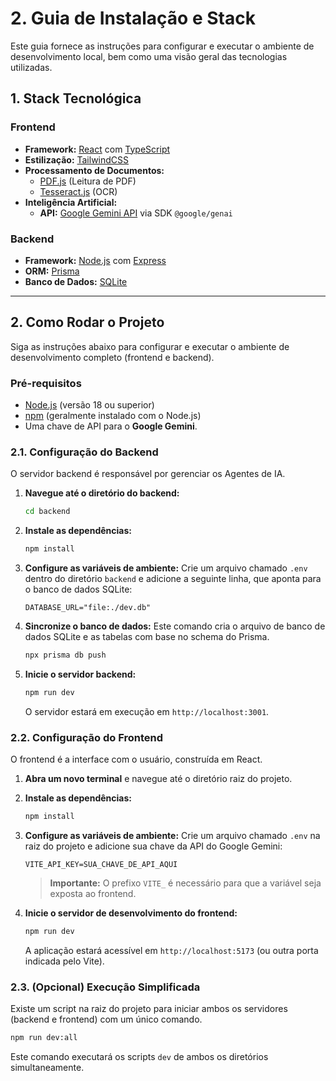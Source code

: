 # 2. Guia de Instalação e Stack

Este guia fornece as instruções para configurar e executar o ambiente de desenvolvimento local, bem como uma visão geral das tecnologias utilizadas.

## 1. Stack Tecnológica

### Frontend
*   **Framework:** [React](https://react.dev/) com [TypeScript](https://www.typescriptlang.org/)
*   **Estilização:** [TailwindCSS](https://tailwindcss.com/)
*   **Processamento de Documentos:**
    *   [PDF.js](https://mozilla.github.io/pdf.js/) (Leitura de PDF)
    *   [Tesseract.js](https://tesseract.projectnaptha.com/) (OCR)
*   **Inteligência Artificial:**
    *   **API:** [Google Gemini API](https://ai.google.dev/) via SDK `@google/genai`

### Backend
*   **Framework:** [Node.js](https://nodejs.org/) com [Express](https://expressjs.com/)
*   **ORM:** [Prisma](https://www.prisma.io/)
*   **Banco de Dados:** [SQLite](https://www.sqlite.org/index.html)

---

## 2. Como Rodar o Projeto

Siga as instruções abaixo para configurar e executar o ambiente de desenvolvimento completo (frontend e backend).

### Pré-requisitos
*   [Node.js](https://nodejs.org/) (versão 18 ou superior)
*   [npm](https://www.npmjs.com/) (geralmente instalado com o Node.js)
*   Uma chave de API para o **Google Gemini**.

### 2.1. Configuração do Backend

O servidor backend é responsável por gerenciar os Agentes de IA.

1.  **Navegue até o diretório do backend:**
    ```bash
    cd backend
    ```

2.  **Instale as dependências:**
    ```bash
    npm install
    ```

3.  **Configure as variáveis de ambiente:**
    Crie um arquivo chamado `.env` dentro do diretório `backend` e adicione a seguinte linha, que aponta para o banco de dados SQLite:
    ```
    DATABASE_URL="file:./dev.db"
    ```

4.  **Sincronize o banco de dados:**
    Este comando cria o arquivo de banco de dados SQLite e as tabelas com base no schema do Prisma.
    ```bash
    npx prisma db push
    ```

5.  **Inicie o servidor backend:**
    ```bash
    npm run dev
    ```
    O servidor estará em execução em `http://localhost:3001`.

### 2.2. Configuração do Frontend

O frontend é a interface com o usuário, construída em React.

1.  **Abra um novo terminal** e navegue até o diretório raiz do projeto.

2.  **Instale as dependências:**
    ```bash
    npm install
    ```

3.  **Configure as variáveis de ambiente:**
    Crie um arquivo chamado `.env` na raiz do projeto e adicione sua chave da API do Google Gemini:
    ```
    VITE_API_KEY=SUA_CHAVE_DE_API_AQUI
    ```
    > **Importante:** O prefixo `VITE_` é necessário para que a variável seja exposta ao frontend.

4.  **Inicie o servidor de desenvolvimento do frontend:**
    ```bash
    npm run dev
    ```
    A aplicação estará acessível em `http://localhost:5173` (ou outra porta indicada pelo Vite).

### 2.3. (Opcional) Execução Simplificada

Existe um script na raiz do projeto para iniciar ambos os servidores (backend e frontend) com um único comando.

```bash
npm run dev:all
```
Este comando executará os scripts `dev` de ambos os diretórios simultaneamente.